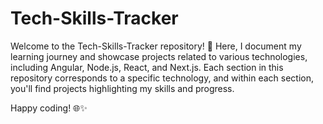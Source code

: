 # Tech-Skills-Tracker

Welcome to the Tech-Skills-Tracker repository! 🚀 Here, I document my learning journey and showcase projects related to various technologies, including Angular, Node.js, React, and Next.js. Each section in this repository corresponds to a specific technology, and within each section, you'll find projects highlighting my skills and progress.

<!--
## Table of Contents-->

<!--1. [Angular](#angular)-->
<!--2. [Node.js](#nodejs)-->
<!--3. [React](#react)-->
<!--4. [Next.js](#nextjs)-->

<!--## Angular-->

<!--In this section, you'll find projects and notes related to Angular. Each project is designed to reinforce my understanding of Angular concepts and build real-world applications.-->

<!--- [Angular Project 1](./angular/project1): Description of the project and its purpose.-->
<!--- [Angular Project 2](./angular/project2): Description of the project and its purpose.-->

<!-- Add more Angular projects as needed -->

<!--## Node.js-->

<!--Explore my Node.js projects, where I delve into backend development and showcase my skills in building server-side applications.-->

<!--- [Node.js Project 1](./nodejs/project1): Description of the project and its purpose.-->
<!--- [Node.js Project 2](./nodejs/project2): Description of the project and its purpose.-->

<!-- Add more Node.js projects as needed -->

<!--## React-->

<!--This section features React projects that demonstrate my proficiency in building dynamic and responsive user interfaces.-->

<!--- [React Project 1](./react/project1): Description of the project and its purpose.-->
<!--- [React Project 2](./react/project2): Description of the project and its purpose.-->

<!-- Add more React projects as needed -->

<!--## Next.js-->

<!--Check out my Next.js projects, combining React with server-side rendering for efficient and performant web applications.-->

<!--- [Next.js Project 1](./nextjs/project1): Description of the project and its purpose.-->
<!--- [Next.js Project 2](./nextjs/project2): Description of the project and its purpose.-->

<!-- Add more Next.js projects as needed -->

<!--## Contribution-->

<!--Feel free to explore the projects, provide feedback, or suggest improvements. If you have ideas for additional projects or topics you'd like me to cover, I welcome contributions and collaboration.
-->

Happy coding! 🌐✨

